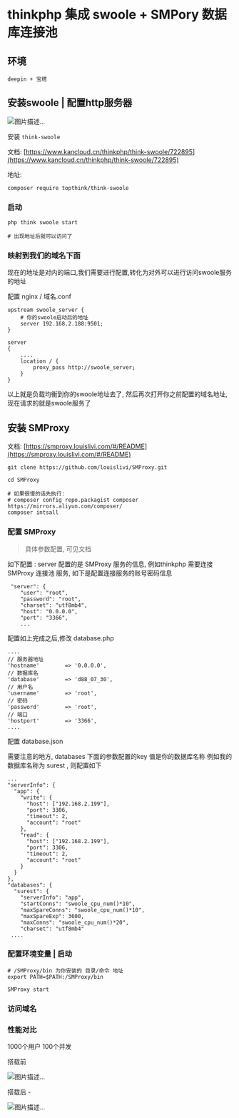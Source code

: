 # thinkphp 集成 swoole + SMPory 数据库连接池

## 环境 

    deepin + 宝塔

## 安装swoole | 配置http服务器

![图片描述...](http://cdn.surest.cn/FpgAepjL2gK_7nnjXgd8nOGrzLpE)

安装 `think-swoole` 

文档: [https://www.kancloud.cn/thinkphp/think-swoole/722895](https://www.kancloud.cn/thinkphp/think-swoole/722895)

地址: 

    composer require topthink/think-swoole


### 启动

    php think swoole start

    # 出现地址后就可以访问了

### 映射到我们的域名下面

现在的地址是对内的端口,我们需要进行配置,转化为对外可以进行访问swoole服务的地址

配置 nginx / 域名.conf

    upstream swoole_server {
        # 你的swoole启动后的地址
        server 192.168.2.188:9501;
    }

    server
    {
        ....
        location / {
    	    proxy_pass http://swoole_server;
        }
    }

以上就是负载均衡到你的swoole地址去了, 然后再次打开你之前配置的域名地址, 现在请求的就是swoole服务了

## 安装 SMProxy

文档: [https://smproxy.louislivi.com/#/README](https://smproxy.louislivi.com/#/README)

    git clone https://github.com/louislivi/SMProxy.git

    cd SMProxy

    # 如果很慢的话先执行: 
    # composer config repo.packagist composer https://mirrors.aliyun.com/composer/
    composer intsall

### 配置 SMProxy

> 具体参数配置, 可见文档

如下配置 : server 配置的是 SMProxy 服务的信息, 例如thinkphp 需要连接 SMProxy 连接池 服务, 如下是配置连接服务的账号密码信息

     "server": {
        "user": "root",
        "password": "root",
        "charset": "utf8mb4",
        "host": "0.0.0.0",
        "port": "3366",
        ...

配置如上完成之后,修改 database.php

    ....
    // 服务器地址
    'hostname'        => '0.0.0.0',
    // 数据库名
    'database'        => 'd88_07_30',
    // 用户名
    'username'        => 'root',
    // 密码
    'password'        => 'root',
    // 端口
    'hostport'        => '3366',
    ....

配置 database.json

需要注意的地方, databases 下面的参数配置的key 值是你的数据库名称 例如我的数据库名称为 surest , 则配置如下

    ...
    "serverInfo": {
      "app": {
        "write": {
          "host": ["192.168.2.199"],
          "port": 3306,
          "timeout": 2,
          "account": "root"
        },
        "read": {
          "host": ["192.168.2.199"],
          "port": 3306,
          "timeout": 2,
          "account": "root"
        }
      }
    },
    "databases": {
      "surest": {
        "serverInfo": "app",
        "startConns": "swoole_cpu_num()*10",
        "maxSpareConns": "swoole_cpu_num()*10",
        "maxSpareExp": 3600,
        "maxConns": "swoole_cpu_num()*20",
        "charset": "utf8mb4"
     ....

### 配置环境变量 | 启动 

    # /SMProxy/bin 为你安装的 目录/命令 地址
    export PATH=$PATH:/SMProxy/bin

    SMProxy start

### 访问域名

### 性能对比

1000个用户 100个并发

搭载前

![图片描述...](http://cdn.surest.cn/FjaOn8-RdjFLXevgyciCx-fgr9Mm)

搭载后  - 

![图片描述...](http://cdn.surest.cn/FrpNoOMlFio5GsxZFEuKZfvmGcOE)